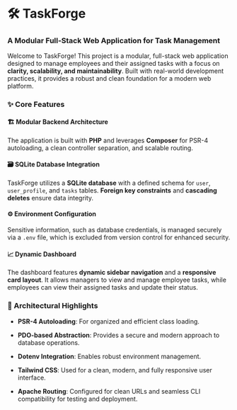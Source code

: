 # 🛠️ TaskForge

### A Modular Full-Stack Web Application for Task Management

Welcome to TaskForge! This project is a modular, full-stack web application designed to manage employees and their assigned tasks with a focus on **clarity, scalability, and maintainability**. Built with real-world development practices, it provides a robust and clean foundation for a modern web platform.

### ✨ Core Features

#### 🏗️ Modular Backend Architecture

The application is built with **PHP** and leverages **Composer** for PSR-4 autoloading, a clean controller separation, and scalable routing.

#### 🗃️ SQLite Database Integration

TaskForge utilizes a **SQLite database** with a defined schema for `user`, `user_profile`, and `tasks` tables. **Foreign key constraints** and **cascading deletes** ensure data integrity.

#### ⚙️ Environment Configuration

Sensitive information, such as database credentials, is managed securely via a `.env` file, which is excluded from version control for enhanced security.

#### 📈 Dynamic Dashboard

The dashboard features **dynamic sidebar navigation** and a **responsive card layout**. It allows managers to view and manage employee tasks, while employees can view their assigned tasks and update their status.

### 🚀 Architectural Highlights

* **PSR-4 Autoloading**: For organized and efficient class loading.

* **PDO-based Abstraction**: Provides a secure and modern approach to database operations.

* **Dotenv Integration**: Enables robust environment management.

* **Tailwind CSS**: Used for a clean, modern, and fully responsive user interface.

* **Apache Routing**: Configured for clean URLs and seamless CLI compatibility for testing and deployment.